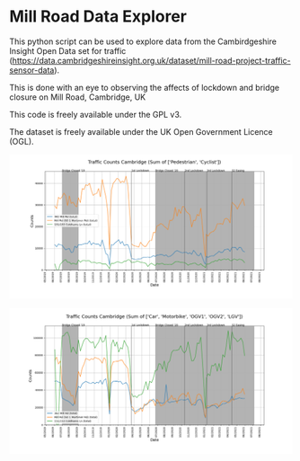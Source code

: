 Mill Road Data Explorer
=======================

This python script can be used to explore data from the Cambirdgeshire Insight Open Data set for traffic (https://data.cambridgeshireinsight.org.uk/dataset/mill-road-project-traffic-sensor-data).

This is done with an eye to observing the affects of lockdown and bridge closure on Mill Road, Cambridge, UK

This code is freely available under the GPL v3.

The dataset is freely available under the UK Open Government Licence (OGL).


![Pedestrians And Cyclists](examples/ped_cyc.png)

![All Vehicles Except Buses](examples/vehicles.png)
